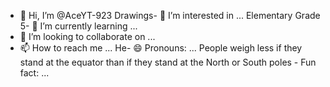 - 👋 Hi, I’m @AceYT-923
Drawings- 👀 I’m interested in ...
Elementary Grade 5- 🌱 I’m currently learning ...
- 💞️ I’m looking to collaborate on ...
- 📫 How to reach me ...
He- 😄 Pronouns: ...
People weigh less if they stand at the
 equator than if they stand at the North
 or South poles - Fun fact: ...

<!---
AceYT-923/AceYT-923 is a ✨ special ✨ repository because its `README.md` (this file) appears on your GitHub profile.
You can click the Preview link to take a look at your changes.
--->
